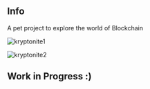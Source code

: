 ## Info
A pet project to explore the world of Blockchain

![kryptonite1](https://user-images.githubusercontent.com/8504235/44228568-82b28b80-a18d-11e8-897e-900b97186a2e.PNG)

![kryptonite2](https://user-images.githubusercontent.com/8504235/44228732-e937a980-a18d-11e8-8763-1f37f94c7a34.PNG)

## Work in Progress :)
